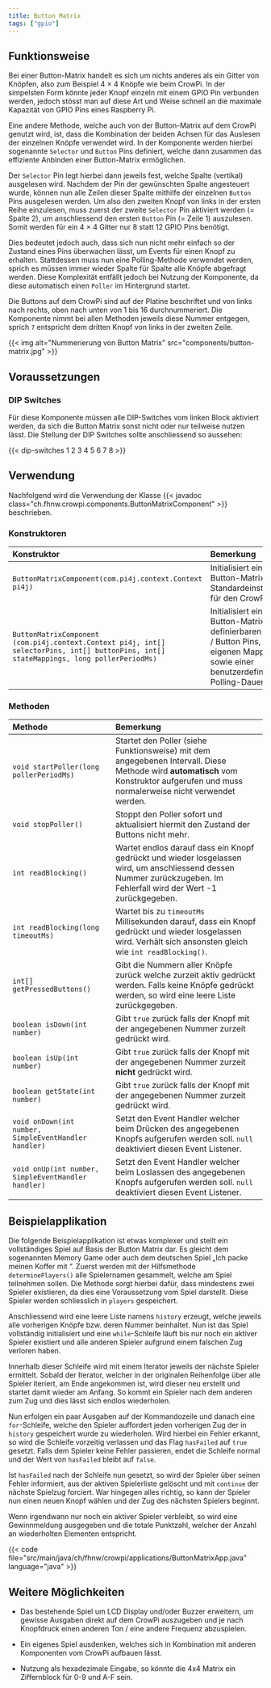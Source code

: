 ```yaml
---
title: Button Matrix
tags: ["gpio"]
---
```


## Funktionsweise

Bei einer Button-Matrix handelt es sich um nichts anderes als ein Gitter von Knöpfen, also zum Beispiel 4 × 4 Knöpfe wie beim CrowPi. In der
simpelsten Form könnte jeder Knopf einzeln mit einem GPIO Pin verbunden werden, jedoch stösst man auf diese Art und Weise schnell an die
maximale Kapazität von GPIO Pins eines Raspberry Pi.

Eine andere Methode, welche auch von der Button-Matrix auf dem CrowPi genutzt wird, ist, dass die Kombination der beiden Achsen für das
Auslesen der einzelnen Knöpfe verwendet wird. In der Komponente werden hierbei sogenannte `Selector` und `Button` Pins definiert, welche
dann zusammen das effiziente Anbinden einer Button-Matrix ermöglichen.

Der `Selector` Pin legt hierbei dann jeweils fest, welche Spalte (vertikal) ausgelesen wird. Nachdem der Pin der gewünschten Spalte
angesteuert wurde, können nun alle Zeilen dieser Spalte mithilfe der einzelnen `Button` Pins ausgelesen werden. Um also den zweiten Knopf
von links in der ersten Reihe einzulesen, muss zuerst der zweite `Selector` Pin aktiviert werden (= Spalte 2), um anschliessend den ersten
`Button` Pin (= Zeile 1) auszulesen. Somit werden für ein 4 × 4 Gitter nur 8 statt 12 GPIO Pins benötigt.

Dies bedeutet jedoch auch, dass sich nun nicht mehr einfach so der Zustand eines Pins überwachen lässt, um Events für einen Knopf zu
erhalten. Stattdessen muss nun eine Polling-Methode verwendet werden, sprich es müssen immer wieder Spalte für Spalte alle Knöpfe abgefragt
werden. Diese Komplexität entfällt jedoch bei Nutzung der Komponente, da diese automatisch einen `Poller` im Hintergrund startet.

Die Buttons auf dem CrowPi sind auf der Platine beschriftet und von links nach rechts, oben nach unten von 1 bis 16 durchnummeriert. Die
Komponente nimmt bei allen Methoden jeweils diese Nummer entgegen, sprich `7` entspricht dem dritten Knopf von links in der zweiten Zeile.

{{< img alt="Nummerierung von Button Matrix" src="components/button-matrix.jpg" >}}

## Voraussetzungen

### DIP Switches

Für diese Komponente müssen alle DIP-Switches vom linken Block aktiviert werden, da sich die Button Matrix sonst nicht oder nur teilweise
nutzen lässt. Die Stellung der DIP Switches sollte anschliessend so aussehen:

{{< dip-switches 1 2 3 4 5 6 7 8 >}}

## Verwendung

Nachfolgend wird die Verwendung der Klasse {{< javadoc class="ch.fhnw.crowpi.components.ButtonMatrixComponent" >}} beschrieben.

### Konstruktoren

| Konstruktor                                                                                                                             | Bemerkung                                                                                                                                            |
|:----------------------------------------------------------------------------------------------------------------------------------------|:-----------------------------------------------------------------------------------------------------------------------------------------------------|
| `ButtonMatrixComponent(com.pi4j.context.Context pi4j)`                                                                                  | Initialisiert eine Button-Matrix mit den Standardeinstellungen für den CrowPi.                                                                       |
| `ButtonMatrixComponent (com.pi4j.context.Context pi4j, int[] selectorPins, int[] buttonPins, int[] stateMappings, long pollerPeriodMs)` | Initialisiert eine Button-Matrix mit frei definierbaren Selector / Button Pins, einem eigenen Mapping sowie einer benutzerdefinierten Polling-Dauer. |

### Methoden

| Methode                                               | Bemerkung                                                                                                                                                                             |
|:------------------------------------------------------|:--------------------------------------------------------------------------------------------------------------------------------------------------------------------------------------|
| `void startPoller(long pollerPeriodMs)`               | Startet den Poller (siehe Funktionsweise) mit dem angegebenen Intervall. Diese Methode wird **automatisch** vom Konstruktor aufgerufen und muss normalerweise nicht verwendet werden. |
| `void stopPoller()`                                   | Stoppt den Poller sofort und aktualisiert hiermit den Zustand der Buttons nicht mehr.                                                                                                 |
| `int readBlocking()`                                  | Wartet endlos darauf dass ein Knopf gedrückt und wieder losgelassen wird, um anschliessend dessen Nummer zurückzugeben. Im Fehlerfall wird der Wert -1 zurückgegeben.                 |
| `int readBlocking(long timeoutMs)`                    | Wartet bis zu `timeoutMs` Millisekunden darauf, dass ein Knopf gedrückt und wieder losgelassen wird. Verhält sich ansonsten gleich wie `int readBlocking()`.                          |
| `int[] getPressedButtons()`                           | Gibt die Nummern aller Knöpfe zurück welche zurzeit aktiv gedrückt werden. Falls keine Knöpfe gedrückt werden, so wird eine leere Liste zurückgegeben.                                |
| `boolean isDown(int number)`                          | Gibt `true` zurück falls der Knopf mit der angegebenen Nummer zurzeit gedrückt wird.                                                                                                  |
| `boolean isUp(int number)`                            | Gibt `true` zurück falls der Knopf mit der angegebenen Nummer zurzeit **nicht** gedrückt wird.                                                                                        |
| `boolean getState(int number)`                        | Gibt `true` zurück falls der Knopf mit der angegebenen Nummer zurzeit gedrückt wird.                                                                                                  |
| `void onDown(int number, SimpleEventHandler handler)` | Setzt den Event Handler welcher beim Drücken des angegebenen Knopfs aufgerufen werden soll. `null` deaktiviert diesen Event Listener.                                                 |
| `void onUp(int number, SimpleEventHandler handler)`   | Setzt den Event Handler welcher beim Loslassen des angegebenen Knopfs aufgerufen werden soll. `null` deaktiviert diesen Event Listener.                                              |

## Beispielapplikation

Die folgende Beispielapplikation ist etwas komplexer und stellt ein vollständiges Spiel auf Basis der Button Matrix dar. Es gleicht dem
sogenannten Memory Game oder auch dem deutschen Spiel „Ich packe meinen Koffer mit “. Zuerst werden mit der Hilfsmethode
`determinePlayers()` alle Spielernamen gesammelt, welche am Spiel teilnehmen sollen. Die Methode sorgt hierbei dafür, dass mindestens zwei
Spieler existieren, da dies eine Voraussetzung vom Spiel darstellt. Diese Spieler werden schliesslich in `players` gespeichert.

Anschliessend wird eine leere Liste namens `history` erzeugt, welche jeweils alle vorherigen Knöpfe bzw. deren Nummer beinhaltet. Nun ist
das Spiel vollständig initialisiert und eine `while`-Schleife läuft bis nur noch ein aktiver Spieler existiert und alle anderen Spieler
aufgrund einem falschen Zug verloren haben.

Innerhalb dieser Schleife wird mit einem Iterator jeweils der nächste Spieler ermittelt. Sobald der Iterator, welcher in der originalen
Reihenfolge über alle Spieler iteriert, am Ende angekommen ist, wird dieser neu erstellt und startet damit wieder am Anfang. So kommt ein
Spieler nach dem anderen zum Zug und dies lässt sich endlos wiederholen.

Nun erfolgen ein paar Ausgaben auf der Kommandozeile und danach eine `for`-Schleife, welche den Spieler auffordert jeden vorherigen Zug der
in `history` gespeichert wurde zu wiederholen. Wird hierbei ein Fehler erkannt, so wird die Schleife vorzeitig verlassen und das Flag
`hasFailed` auf `true` gesetzt. Falls dem Spieler keine Fehler passieren, endet die Schleife normal und der Wert von `hasFailed` bleibt auf
`false`.

Ist `hasFailed` nach der Schleife nun gesetzt, so wird der Spieler über seinen Fehler informiert, aus der aktiven Spielerliste gelöscht und
mit `continue` der nächste Spielzug forciert. War hingegen alles richtig, so kann der Spieler nun einen neuen Knopf wählen und der Zug des
nächsten Spielers beginnt.

Wenn irgendwann nur noch ein aktiver Spieler verbleibt, so wird eine Gewinnmeldung ausgegeben und die totale Punktzahl, welcher der Anzahl
an wiederholten Elementen entspricht.

{{< code file="src/main/java/ch/fhnw/crowpi/applications/ButtonMatrixApp.java" language="java" >}}

## Weitere Möglichkeiten

- Das bestehende Spiel um LCD Display und/oder Buzzer erweitern, um gewisse Ausgaben direkt auf dem CrowPi auszugeben und je nach Knopfdruck
  einen anderen Ton / eine andere Frequenz abzuspielen.

- Ein eigenes Spiel ausdenken, welches sich in Kombination mit anderen Komponenten vom CrowPi aufbauen lässt.

- Nutzung als hexadezimale Eingabe, so könnte die 4x4 Matrix ein Ziffernblock für 0-9 und A-F sein.
